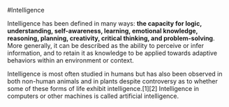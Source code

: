 #Intelligence

Intelligence has been defined in many ways: **the capacity for logic, understanding, self-awareness, learning, emotional knowledge, reasoning, planning, creativity, critical thinking, and problem-solving**. More generally, it can be described as the ability to perceive or infer information, and to retain it as knowledge to be applied towards adaptive behaviors within an environment or context.

Intelligence is most often studied in humans but has also been observed in both non-human animals and in plants despite controversy as to whether some of these forms of life exhibit intelligence.[1][2] Intelligence in computers or other machines is called artificial intelligence.